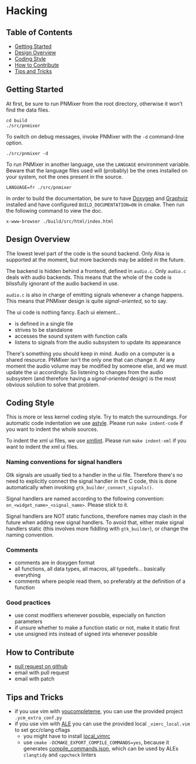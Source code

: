 Hacking
=======

Table of Contents
-----------------

* [Getting Started](#getting-started)
* [Design Overview](#design-overview)
* [Coding Style](#coding-style)
* [How to Contribute](#how-to-contribute)
* [Tips and Tricks](#tips-and-tricks)

Getting Started
---------------

At first, be sure to run PNMixer from the root directory, otherwise it won't
find the data files.

	cd build
	./src/pnmixer

To switch on debug messages, invoke PNMixer with the `-d` command-line option.

	./src/pnmixer -d

To run PNMixer in another language, use the `LANGUAGE` environment variable.
Beware that the language files used will (probably) be the ones installed on
your system, not the ones present in the source.

	LANGUAGE=fr ./src/pnmixer

In order to build the documentation, be sure to have
[Doxygen](http://www.doxygen.org) and [Graphviz](htpp://www.graphviz.org)
installed and have configured `BUILD_DOCUMENTATION=ON` in cmake.
Then run the following command to view the doc.

	x-www-browser ./build/src/html/index.html

Design Overview
---------------

The lowest level part of the code is the sound backend. Only Alsa is supported
at the moment, but more backends may be added in the future.

The backend is hidden behind a frontend, defined in `audio.c`. Only `audio.c`
deals with audio backends. This means that the whole of the code is blissfully
ignorant of the audio backend in use.

`audio.c` is also in charge of emitting signals whenever a change happens.
This means that PNMixer design is quite *signal-oriented*, so to say.

The ui code is nothing fancy. Each ui element...

* is defined in a single file
* strives to be standalone
* accesses the sound system with function calls
* listens to signals from the audio subsystem to update its appearance

There's something you should keep in mind. Audio on a computer is a shared
resource. PNMixer isn't the only one that can change it.
At any moment the audio volume may be modified by someone else,
and we must update the ui accordingly. So listening to changes from
the audio subsystem (and therefore having a *signal-oriented* design)
is the most obvious solution to solve that problem.

Coding Style
------------

This is more or less kernel coding style. Try to match the surroundings.
For automatic code indentation we use [astyle](http://astyle.sourceforge.net/).
Please run `make indent-code` if you want to indent the whole sources.

To indent the xml ui files, we use [xmllint](http://xmlsoft.org/xmllint.html).
Please run `make indent-xml` if you want to indent the xml ui files.

### Naming conventions for signal handlers

Gtk signals are usually tied to a handler in the ui file. Therefore there's no
need to explicitly connect the signal handler in the C code, this is done
automatically when invoking `gtk_builder_connect_signals()`.

Signal handlers are named according to the following convention:
`on_<widget_name>_<signal_name>`. Please stick to it.

Signal handlers are NOT static functions, therefore names may clash in the
future when adding new signal handlers. To avoid that, either make signal
handlers static (this involves more fiddling with `gtk_builder`), or change
the naming convention.

### Comments

* comments are in doxygen format
* all functions, all data types, all macros, all typedefs... basically everything
* comments where people read them, so preferably at the definition of a function

### Good practices

* use const modifiers whenever possible, especially on function parameters
* if unsure whether to make a function static or not, make it static first
* use unsigned ints instead of signed ints whenever possible

How to Contribute
-----------------

* [pull request on github](https://github.com/nicklan/pnmixer/pulls)
* email with pull request
* email with patch

Tips and Tricks
---------------

* if you use vim with [youcompleteme](http://valloric.github.io/YouCompleteMe/), you can use the provided project `.ycm_extra_conf.py`
* if you use vim with [ALE](https://github.com/w0rp/ale) you can use the provided local `_vimrc_local.vim` to set gcc/clang cflags
	- you might have to install [local_vimrc](https://github.com/LucHermitte/local_vimrc)
	- use `cmake -DCMAKE_EXPORT_COMPILE_COMMANDS=yes`, because it generates [compile_commands.json](https://clang.llvm.org/docs/JSONCompilationDatabase.html), which can be used by ALEs `clangtidy` and `cppcheck` linters

